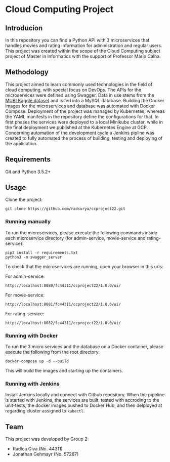 # Cloud Computing Project

## Introducion
In this repository you can find a Python API with 3 microservices that handles movies and rating information for administration and regular users. This project was created within the scope of the Cloud Computing subject project of Master in Informatics with the support of Professor Mário Calha. 

## Methodology
This project aimed to learn commonly used technologies in the field of cloud computing, with special focus on DevOps. The APIs for the microservices were defined using Swagger. Data in use stems from the [MUBI Kaggle dataset](https://www.kaggle.com/clementmsika/mubi-sqlite-database-for-movie-lovers) and is fed into a MySQL database. Building the Docker images for the microservices and database was automated with Docker Compose. Deployment of the project was managed by Kubernetes, whereas the YAML manifests in the repository define the configurations for that. In first phases the services were deployed to a local Minikube cluster, while in the final deployment we published at the Kubernetes Engine at GCP. Concerning automation of the development cycle a Jenkins pipline was created to fully automated the process of building, testing and deploying of the application. 


## Requirements
Git and Python 3.5.2+

## Usage
Clone the project:
```
git clone https://github.com/radsurya/ccproject22.git 
```

### Running manually
To run the microservices, please execute the following commands inside each microservice directory (for admin-service, movie-service and rating-service):
```
pip3 install -r requirements.txt
python3 -m swagger_server
```

To check that the microservices are running, open your browser in this urls:

For admin-service:
```
http://localhost:8080/fc44311/ccproject22/1.0.0/ui/
```

For movie-service:
```
http://localhost:8081/fc44311/ccproject22/1.0.0/ui/
```

For rating-service:
```
http://localhost:8082/fc44311/ccproject22/1.0.0/ui/
```


### Running with Docker

To run the 3 micro services and the database on a Docker container, please execute the following from the root directory:

```
docker-compose up -d --build
```
This will build the images and starting up the containers.


### Running with Jenkins

Install Jenkins locally and connect with Github repository. When the pipeline is started with Jenkins, the services are built, tested with accroding to the unit-tests, the docker images pushed to Docker Hub, and then delployed at regarding cluster assigned to `kubectl`. 


## Team
This project was developed by Group 2:
- Radica Giva (No. 44311)
- Jonathan Gehmayr (No. 57267)
